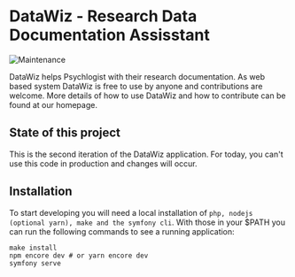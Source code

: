 # DataWiz - Research Data Documentation Assisstant
![Maintenance](https://img.shields.io/maintenance/yes/2020)

DataWiz helps Psychlogist with their research documentation. 
As web based system DataWiz is free to use by anyone and contributions are welcome.
More details of how to use DataWiz and how to contribute can be found at our homepage.

## State of this project

This is the second iteration of the DataWiz application.
For today, you can't use this code in production and changes will occur.

## Installation

To start developing you will need a local installation of `php, nodejs (optional yarn), make and the symfony cli`.
With those in your $PATH you can run the following commands to see a running application:

```
make install
npm encore dev # or yarn encore dev
symfony serve
```
